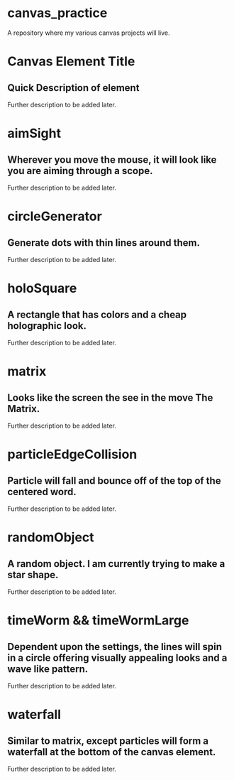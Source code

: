 # canvas_practice
A repository where my various canvas projects will live.
#
#
# Canvas Element Title
## Quick Description of element
Further description to be added later.
#
#
# aimSight
## Wherever you move the mouse, it will look like you are aiming through a scope.
Further description to be added later.
#
#
# circleGenerator
## Generate dots with thin lines around them.
Further description to be added later.
#
#
# holoSquare
## A rectangle that has colors and a cheap holographic look.
Further description to be added later.
#
#

# matrix
## Looks like the screen the see in the move The Matrix.
Further description to be added later.
#
#

# particleEdgeCollision
## Particle will fall and bounce off of the top of the centered word.
Further description to be added later.
#
#
# randomObject
## A random object. I am currently trying to make a star shape.
Further description to be added later.
#
#
# timeWorm && timeWormLarge
## Dependent upon the settings, the lines will spin in a circle offering visually appealing looks and a wave like pattern.
Further description to be added later.
#
#
# waterfall
## Similar to matrix, except particles will form a waterfall at the bottom of the canvas element.
Further description to be added later.
#
#